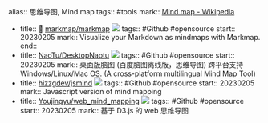 alias:: 思维导图, Mind map
tags:: #tools
mark:: [Mind map - Wikipedia](https://en.wikipedia.org/wiki/Mind_map)

  - title:: 🌟 [markmap/markmap](https://github.com/markmap/markmap) ![](https://img.shields.io/github/stars/markmap/markmap) 
    tags:: #Github #opensource 
    start:: 20230205
    mark:: Visualize your Markdown as mindmaps with Markmap.
    end::
  - title:: [NaoTu/DesktopNaotu](https://github.com/NaoTu/DesktopNaotu) ![](https://img.shields.io/github/stars/NaoTu/DesktopNaotu) 
    tags:: #Github #opensource
    start:: 20230205
    mark:: 桌面版脑图 (百度脑图离线版，思维导图) 跨平台支持 Windows/Linux/Mac OS. (A cross-platform multilingual Mind Map Tool)
  - title:: [hizzgdev/jsmind](https://github.com/hizzgdev/jsmind) ![](https://img.shields.io/github/stars/hizzgdev/jsmind) 
    tags:: #Github #opensource
    start:: 20230205
    mark:: Javascript version of mind mapping
  - title:: [Youjingyu/web_mind_mapping](https://github.com/Youjingyu/web_mind_mapping) ![](https://img.shields.io/github/stars/Youjingyu/web_mind_mapping) 
    tags:: #Github #opensource
    start:: 20230205
    mark:: 基于 D3.js 的 web 思维导图